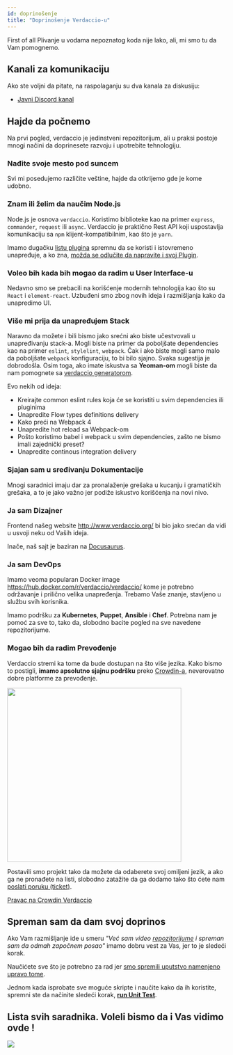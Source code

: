 ```yaml
---
id: doprinošenje
title: "Doprinošenje Verdaccio-u"
---
```

First of all Plivanje u vodama nepoznatog koda nije lako, ali, mi smo tu da Vam pomognemo.

## Kanali za komunikaciju

Ako ste voljni da pitate, na raspolaganju su dva kanala za diskusiju:

* [Javni Discord kanal](http://chat.verdaccio.org/)

## Hajde da počnemo

Na prvi pogled, verdaccio je jedinstveni repozitorijum, ali u praksi postoje mnogi načini da doprinesete razvoju i upotrebite tehnologiju.

### Nađite svoje mesto pod suncem

Svi mi posedujemo različite veštine, hajde da otkrijemo gde je kome udobno.

### Znam ili želim da naučim Node.js

Node.js je osnova `verdaccio`. Koristimo biblioteke kao na primer `express`, `commander`, `request` ili `async`. Verdaccio je praktično Rest API koji uspostavlja komunikaciju sa `npm` klijent-kompatibilnim, kao što je `yarn`.

Imamo dugačku [listu plugina](plugins.md) spremnu da se koristi i istovremeno unapređuje, a ko zna, [možda se odlučite da napravite i svoj Plugin](dev-plugins.md).

### Voleo bih kada bih mogao da radim u User Interface-u

Nedavno smo se prebacili na korišćenje modernih tehnologija kao što su `React` i `element-react`. Uzbuđeni smo zbog novih ideja i razmišljanja kako da unapredimo UI.

### Više mi prija da unapređujem Stack

Naravno da možete i bili bismo jako srećni ako biste učestvovali u unapređivanju stack-a. Mogli biste na primer da poboljšate dependencies kao na primer `eslint`, `stylelint`, `webpack`. Čak i ako biste mogli samo malo da poboljšate `webpack` konfiguraciju, to bi bilo sjajno. Svaka sugestija je dobrodošla. Osim toga, ako imate iskustva sa **Yeoman-om** mogli biste da nam pomognete sa [verdaccio generatorom](https://github.com/verdaccio/generator-verdaccio-plugin).

Evo nekih od ideja:

* Kreirajte common eslint rules koja će se koristiti u svim dependencies ili pluginima
* Unapredite Flow types definitions delivery
* Kako preći na Webpack 4
* Unapredite hot reload sa Webpack-om
* Pošto koristimo babel i webpack u svim dependencies, zašto ne bismo imali zajednički preset?
* Unapredite continous integration delivery

### Sjajan sam u sređivanju Dokumentacije

Mnogi saradnici imaju dar za pronalaženje grešaka u kucanju i gramatičkih grešaka, a to je jako važno jer podiže iskustvo korišćenja na novi nivo.

### Ja sam Dizajner

Frontend našeg website <http://www.verdaccio.org/> bi bio jako srećan da vidi u usvoji neku od Vaših ideja.

Inače, naš sajt je baziran na [Docusaurus](https://docusaurus.io/).

### Ja sam DevOps

Imamo veoma popularan Docker image <https://hub.docker.com/r/verdaccio/verdaccio/> kome je potrebno održavanje i prilično velika unapređenja. Trebamo Vaše znanje, stavljeno u službu svih korisnika.

Imamo podršku za **Kubernetes**, **Puppet**, **Ansible** i **Chef**. Potrebna nam je pomoć za sve to, tako da, slobodno bacite pogled na sve navedene repozitorijume.

### Mogao bih da radim Prevođenje

Verdaccio stremi ka tome da bude dostupan na što više jezika. Kako bismo to postigli, **imamo apsolutno sjajnu podršku** preko [Crowdin-a](https://crowdin.com), neverovatno dobre platforme za prevođenje.

<img src="https://d3n8a8pro7vhmx.cloudfront.net/uridu/pages/144/attachments/original/1485948891/Crowdin.png" width="400px" />

Postavili smo projekt tako da možete da odaberete svoj omiljeni jezik, a ako ga ne pronađete na listi, slobodno zatažite da ga dodamo tako što ćete nam [poslati poruku (ticket)](https://github.com/verdaccio/verdaccio/issues/new).

[Pravac na Crowdin Verdaccio](https://crowdin.com/project/verdaccio)

## Spreman sam da dam svoj doprinos

Ako Vam razmišljanje ide u smeru *"Već sam video [repozitorijume](repositories.md) i spreman sam da odmah započnem posao"* imamo dobru vest za Vas, jer to je sledeći korak.

Naučićete sve što je potrebno za rad jer [smo spremili uputstvo namenjeno upravo tome](build.md).

Jednom kada isprobate sve moguće skripte i naučite kako da ih koristite, spremni ste da načinite sledeći korak, [**run Unit Test**](test.md).

## Lista svih saradnika. Voleli bismo da i Vas vidimo ovde !

<a href="graphs/contributors"><img src="https://opencollective.com/verdaccio/contributors.svg?width=890&button=false" /></a>
